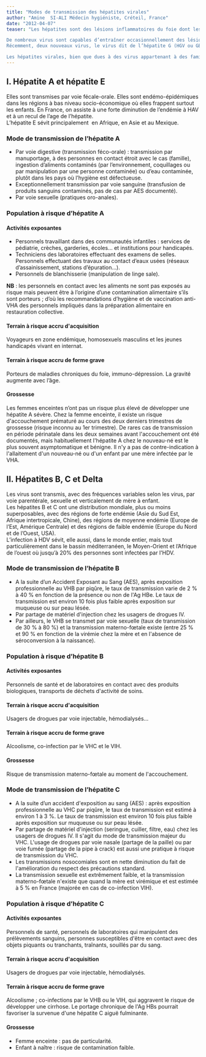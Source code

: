 ```yaml
---
title: "Modes de transmission des hépatites virales"
author: "Amine  SI-ALI Médecin hygiéniste, Créteil, France"
date: "2012-04-07"
teaser: "Les hépatites sont des lésions inflammatoires du foie dont les causes peuvent être multiples : infectieuses, médicamenteuses, auto-immunes, etc. Les hépatites virales sont fréquentes, souvent asymptomatiques, liées soit à une action cytopathique directe du virus causal, soit plus souvent à la réaction immunitaire dirigée contre les cellules hépatiques infectées.

De nombreux virus sont capables d’entraîner occasionnellement des lésions hépatiques, en particulier le CMV, l’EBV, l’HSV, le virus de la fièvre jaune. Mais cinq virus, les virus des hépatites A, B, C, Delta et E (HAV, HBV, HCV, HDV, HEV), ont véritablement un tropisme hépatique quasi-exclusif et sont reconnus comme responsables de ce que l’on appelle communément « hépatites virales ».  
Récemment, deux nouveaux virus, le virus dit de l’hépatite G (HGV ou GBV-C) et le TTV ont été incriminés comme agents d’hépatites. Mais leur rôle n’est pas démontré.

Les hépatites virales, bien que dues à des virus appartenant à des familles bien différentes, s’individualisent surtout par leur mode de transmission et leur évolution."
---
```


## I. Hépatite A et hépatite E

Elles sont transmises par voie fécale-orale. Elles sont endémo-épidémiques dans les régions à bas niveau socio-économique où elles frappent surtout les enfants. En France, on assiste à une forte diminution de l’endémie à HAV et à un recul de l’age de l’hépatite.  
L’hépatite E sévit principalement  en Afrique, en Asie et au Mexique.

### Mode de transmission de l’hépatite A

*   Par voie digestive (transmission féco-orale) : transmission par manuportage, à des personnes en contact étroit avec le cas (famille), ingestion d’aliments contaminés (par l’environnement, coquillages ou par manipulation par une personne contaminée) ou d’eau contaminée, plutôt dans les pays où l’hygiène est défectueuse.  
*   Exceptionnellement transmission par voie sanguine (transfusion de produits sanguins contaminés, pas de cas par AES documenté).  
*   Par voie sexuelle (pratiques oro-anales).

### Population à risque d’hépatite A

#### Activités exposantes

*   Personnels travaillant dans des communautés infantiles : services de pédiatrie, crèches, garderies, écoles… et institutions pour handicapés.  
*   Techniciens des laboratoires effectuant des examens de selles. Personnels effectuant des travaux au contact d’eaux usées (réseaux d’assainissement, stations d’épuration…).  
*   Personnels de blanchisserie (manipulation de linge sale).

**NB** : les personnels en contact avec les aliments ne sont pas exposés au risque mais peuvent être à l’origine d’une contamination alimentaire s’ils sont porteurs ; d’où les recommandations d’hygiène et de vaccination anti-VHA des personnels impliqués dans la préparation alimentaire en restauration collective.

#### Terrain à risque accru d'acquisition

Voyageurs en zone endémique, homosexuels masculins et les jeunes handicapés vivant en internat.

#### Terrain à risque accru de forme grave

Porteurs de maladies chroniques du foie, immuno-dépression. La gravité augmente avec l’âge.

#### Grossesse

Les femmes enceintes n’ont pas un risque plus élevé de développer une hépatite A sévère. Chez la femme enceinte, il existe un risque d'accouchement prématuré au cours des deux derniers trimestres de grossesse (risque inconnu au 1er trimestre). De rares cas de transmission en période périnatale dans les deux semaines avant l'accouchement ont été documentés, mais habituellement l'hépatite A chez le nouveau-né est le plus souvent asymptomatique et bénigne. Il n'y a pas de contre-indication à l'allaitement d'un nouveau-né ou d'un enfant par une mère infectée par le VHA.

## II. Hépatites B, C et Delta

Les virus sont transmis, avec des fréquences variables selon les virus, par voie parentérale, sexuelle et verticalement de mère à enfant.  
Les hépatites B et C ont une distribution mondiale, plus ou moins superposables, avec des régions de forte endémie (Asie du Sud Est, Afrique intertropicale, Chine), des régions de moyenne endémie (Europe de l’Est, Amérique Centrale) et des régions de faible endémie (Europe du Nord et de l’Ouest, USA).  
L’infection à HDV sévit, elle aussi, dans le monde entier, mais tout particulièrement dans le bassin méditerranéen, le Moyen-Orient et l’Afrique de l’ouest où jusqu’à 20% des personnes sont infectées par l'HDV.

### Mode de transmission de l’hépatite B

*   A la suite d’un Accident Exposant au Sang (AES), après exposition professionnelle au VHB par piqûre, le taux de transmission varie de 2 % à 40 % en fonction de la présence ou non de l'Ag HBe. Le taux de transmission est environ 10 fois plus faible après exposition sur muqueuse ou sur peau lésée.  
*   Par partage de matériel d'injection chez les usagers de drogues IV.  
*   Par ailleurs, le VHB se transmet par voie sexuelle (taux de transmission de 30 % à 80 %) et la transmission materno-fœtale existe (entre 25 % et 90 % en fonction de la virémie chez la mère et en l'absence de séroconversion à la naissance).

### Population à risque d’hépatite B

#### Activités exposantes

Personnels de santé et de laboratoires en contact avec des produits biologiques, transports de déchets d'activité de soins.

#### Terrain à risque accru d'acquisition

Usagers de drogues par voie injectable, hémodialysés...

#### Terrain à risque accru de forme grave

Alcoolisme, co-infection par le VHC et le VIH.

#### Grossesse 

Risque de transmission materno-fœtale au moment de l'accouchement.

### Mode de transmission de l’hépatite C

*   A la suite d’un accident d'exposition au sang (AES) : après exposition professionnelle au VHC par piqûre, le taux de transmission est estimé à environ 1 à 3 %. Le taux de transmission est environ 10 fois plus faible après exposition sur muqueuse ou sur peau lésée.  
*   Par partage de matériel d'injection (seringue, cuiller, filtre, eau) chez les usagers de drogues IV. Il s'agit du mode de transmission majeur du VHC. L'usage de drogues par voie nasale (partage de la paille) ou par voie fumée (partage de la pipe à crack) est aussi une pratique à risque de transmission du VHC.  
*   Les transmissions nosocomiales sont en nette diminution du fait de l'amélioration du respect des précautions standard.  
*   La transmission sexuelle est extrêmement faible, et la transmission materno-fœtale n'existe que quand la mère est virémique et est estimée à 5 % en France (majorée en cas de co-infection VIH).

### Population à risque d’hépatite C

#### Activités exposantes

Personnels de santé, personnels de laboratoires qui manipulent des prélèvements sanguins, personnes susceptibles d'être en contact avec des objets piquants ou tranchants, traînants, souillés par du sang.

#### Terrain à risque accru d'acquisition

Usagers de drogues par voie injectable, hémodialysés.

#### Terrain à risque accru de forme grave

Alcoolisme ; co-infections par le VHB ou le VIH, qui aggravent le risque de développer une cirrhose. Le portage chronique de l'Ag HBs pourrait favoriser la survenue d'une hépatite C aiguë fulminante.

#### Grossesse

*   Femme enceinte : pas de particularité.  
*   Enfant à naître : risque de contamination faible.